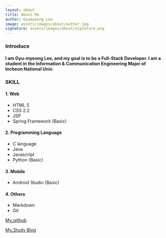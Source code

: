 ```yaml
---
layout: about
title: About Me
author: Gyumyeong Lee
image: assets/images/about/author.jpg
signature: assets/images/about/signature.png
---
```


### Introduce

#### I am Gyu-myeong Lee, and my goal is to be a Full-Stack Developer.  I am a student in the Information & Communication Engineering Major of Incheon National Univ. 

 

### SKILL

#### 1. Web

- HTML 5
- CSS 2.2
- JSP
- Spring Framework (Basic)

#### 2. Programming Language

- C language
- Java
- Javascript
- Python (Basic)

#### 3. Mobile

- Android Studio (Basic)

#### 4. Others

- Markdown
- Git  

 

[My_github](https://github.com/lgm1007)

[My_Study Blog](https://erichika.tistory.com)